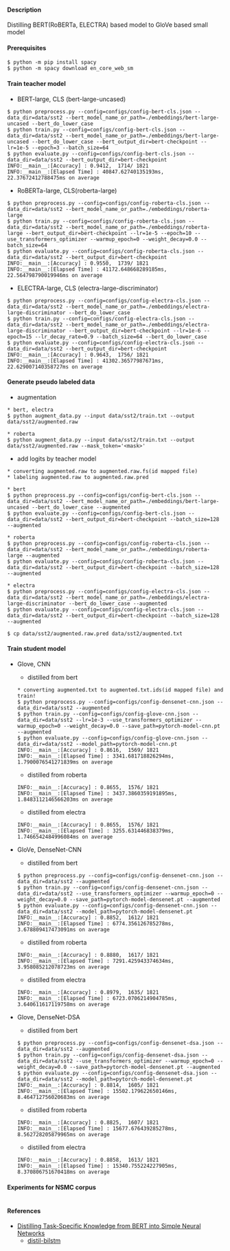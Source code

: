 #### Description

Distilling BERT(RoBERTa, ELECTRA) based model to GloVe based small model

#### Prerequisites
```
$ python -m pip install spacy
$ python -m spacy download en_core_web_sm
```

#### Train teacher model

- BERT-large, CLS (bert-large-uncased)
```
$ python preprocess.py --config=configs/config-bert-cls.json --data_dir=data/sst2 --bert_model_name_or_path=./embeddings/bert-large-uncased --bert_do_lower_case
$ python train.py --config=configs/config-bert-cls.json --data_dir=data/sst2 --bert_model_name_or_path=./embeddings/bert-large-uncased --bert_do_lower_case --bert_output_dir=bert-checkpoint --lr=1e-5 --epoch=3 --batch_size=64
$ python evaluate.py --config=configs/config-bert-cls.json --data_dir=data/sst2 --bert_output_dir=bert-checkpoint
INFO:__main__:[Accuracy] : 0.9412,  1714/ 1821
INFO:__main__:[Elapsed Time] : 40847.62740135193ms, 22.37672412788475ms on average
```

- RoBERTa-large, CLS(roberta-large)
```
$ python preprocess.py --config=configs/config-roberta-cls.json --data_dir=data/sst2 --bert_model_name_or_path=./embeddings/roberta-large 
$ python train.py --config=configs/config-roberta-cls.json --data_dir=data/sst2 --bert_model_name_or_path=./embeddings/roberta-large --bert_output_dir=bert-checkpoint --lr=1e-5 --epoch=10 --use_transformers_optimizer --warmup_epoch=0 --weight_decay=0.0 --batch_size=64
$ python evaluate.py --config=configs/config-roberta-cls.json --data_dir=data/sst2 --bert_output_dir=bert-checkpoint
INFO:__main__:[Accuracy] : 0.9550,  1739/ 1821
INFO:__main__:[Elapsed Time] : 41172.648668289185ms, 22.564798790019946ms on average

```

- ELECTRA-large, CLS (electra-large-discriminator)
```
$ python preprocess.py --config=configs/config-electra-cls.json --data_dir=data/sst2 --bert_model_name_or_path=./embeddings/electra-large-discriminator --bert_do_lower_case
$ python train.py --config=configs/config-electra-cls.json --data_dir=data/sst2 --bert_model_name_or_path=./embeddings/electra-large-discriminator --bert_output_dir=bert-checkpoint --lr=1e-6 --epoch=15 --lr_decay_rate=0.9 --batch_size=64 --bert_do_lower_case
$ python evaluate.py --config=configs/config-electra-cls.json --data_dir=data/sst2 --bert_output_dir=bert-checkpoint
INFO:__main__:[Accuracy] : 0.9643,  1756/ 1821
INFO:__main__:[Elapsed Time] : 41302.36577987671ms, 22.629007140358727ms on average
```

#### Generate pseudo labeled data

- augmentation
```
* bert, electra
$ python augment_data.py --input data/sst2/train.txt --output data/sst2/augmented.raw

* roberta
$ python augment_data.py --input data/sst2/train.txt --output data/sst2/augmented.raw --mask_token='<mask>'
```

- add logits by teacher model
```
* converting augmented.raw to augmented.raw.fs(id mapped file)
* labeling augmented.raw to augmented.raw.pred

* bert
$ python preprocess.py --config=configs/config-bert-cls.json --data_dir=data/sst2 --bert_model_name_or_path=./embeddings/bert-large-uncased --bert_do_lower_case --augmented
$ python evaluate.py --config=configs/config-bert-cls.json --data_dir=data/sst2 --bert_output_dir=bert-checkpoint --batch_size=128 --augmented

* roberta
$ python preprocess.py --config=configs/config-roberta-cls.json --data_dir=data/sst2 --bert_model_name_or_path=./embeddings/roberta-large --augmented
$ python evaluate.py --config=configs/config-roberta-cls.json --data_dir=data/sst2 --bert_output_dir=bert-checkpoint --batch_size=128 --augmented

* electra 
$ python preprocess.py --config=configs/config-electra-cls.json --data_dir=data/sst2 --bert_model_name_or_path=./embeddings/electra-large-discriminator --bert_do_lower_case --augmented
$ python evaluate.py --config=configs/config-electra-cls.json --data_dir=data/sst2 --bert_output_dir=bert-checkpoint --batch_size=128 --augmented

$ cp data/sst2/augmented.raw.pred data/sst2/augmented.txt
```

#### Train student model

- Glove, CNN
  - distilled from bert
  ```
  * converting augmented.txt to augmented.txt.ids(id mapped file) and train!
  $ python preprocess.py --config=configs/config-densenet-cnn.json --data_dir=data/sst2 --augmented
  $ python train.py --config=configs/config-glove-cnn.json --data_dir=data/sst2 --lr=1e-3 --use_transformers_optimizer --warmup_epoch=0 --weight_decay=0.0 --save_path=pytorch-model-cnn.pt --augmented
  $ python evaluate.py --config=configs/config-glove-cnn.json --data_dir=data/sst2 --model_path=pytorch-model-cnn.pt
  INFO:__main__:[Accuracy] : 0.8616,  1569/ 1821
  INFO:__main__:[Elapsed Time] : 3341.681718826294ms, 1.7900076541271839ms on average
  ```
  - distilled from roberta
  ```
  INFO:__main__:[Accuracy] : 0.8655,  1576/ 1821
  INFO:__main__:[Elapsed Time] : 3437.3860359191895ms, 1.8483112146566203ms on average
  ```
  - distilled from electra
  ```
  INFO:__main__:[Accuracy] : 0.8655,  1576/ 1821
  INFO:__main__:[Elapsed Time] : 3255.631446838379ms, 1.7466542484996084ms on average
  ```

- GloVe, DenseNet-CNN
  - distilled from bert
  ```
  $ python preprocess.py --config=configs/config-densenet-cnn.json --data_dir=data/sst2 --augmented
  $ python train.py --config=configs/config-densenet-cnn.json --data_dir=data/sst2 --use_transformers_optimizer --warmup_epoch=0 --weight_decay=0.0 --save_path=pytorch-model-densenet.pt --augmented
  $ python evaluate.py --config=configs/config-densenet-cnn.json --data_dir=data/sst2 --model_path=pytorch-model-densenet.pt
  INFO:__main__:[Accuracy] : 0.8852,  1612/ 1821
  INFO:__main__:[Elapsed Time] : 6774.356126785278ms, 3.678809417473091ms on average

  ```
  - distilled from roberta
  ```
  INFO:__main__:[Accuracy] : 0.8880,  1617/ 1821
  INFO:__main__:[Elapsed Time] : 7291.425943374634ms, 3.958085212078723ms on average
  ```
  - distilled from electra
  ```
  INFO:__main__:[Accuracy] : 0.8979,  1635/ 1821
  INFO:__main__:[Elapsed Time] : 6723.0706214904785ms, 3.640611617119758ms on average
  ```

- Glove, DenseNet-DSA
  - distilled from bert
  ```
  $ python preprocess.py --config=configs/config-densenet-dsa.json --data_dir=data/sst2 --augmented
  $ python train.py --config=configs/config-densenet-dsa.json --data_dir=data/sst2 --use_transformers_optimizer --warmup_epoch=0 --weight_decay=0.0 --save_path=pytorch-model-densenet.pt --augmented
  $ python evaluate.py --config=configs/config-densenet-dsa.json --data_dir=data/sst2 --model_path=pytorch-model-densenet.pt
  INFO:__main__:[Accuracy] : 0.8814,  1605/ 1821
  INFO:__main__:[Elapsed Time] : 15502.179622650146ms, 8.464712756020683ms on average
  ```
  - distilled from roberta
  ```
  INFO:__main__:[Accuracy] : 0.8825,  1607/ 1821
  INFO:__main__:[Elapsed Time] : 15677.676439285278ms, 8.562728205879965ms on average
  ```
  - distilled from electra
  ```
  INFO:__main__:[Accuracy] : 0.8858,  1613/ 1821
  INFO:__main__:[Elapsed Time] : 15340.755224227905ms, 8.370806751670418ms on average
  ```

#### Experiments for NSMC corpus

```

```


#### References

- [Distilling Task-Specific Knowledge from BERT into Simple Neural Networks](https://arxiv.org/abs/1903.12136)
  - [distil-bilstm](https://github.com/dsindex/distil-bilstm)
